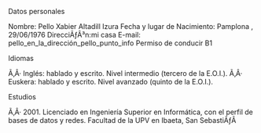 



 Datos personales 




Nombre: Pello Xabier Altadill Izura  Fecha y lugar de Nacimiento: Pamplona , 29/06/1976 Direcci&Atilde;&fnof;&Acirc;&sup3;n:mi casa E-mail: pello_en_la_direcci&oacute;n_pello_punto_info Permiso de conducir B1













 Idiomas 




&Atilde;&sbquo;&Acirc;&middot; Ingl&eacute;s: hablado y escrito.  Nivel intermedio (tercero de la E.O.I.). &Atilde;&sbquo;&Acirc;&middot; Euskera: hablado y escrito.  Nivel avanzado (quinto de la E.O.I.).













 Estudios 




&Atilde;&sbquo;&Acirc;&middot; 2001. Licenciado en Ingenier&iacute;a Superior en Inform&aacute;tica,  con el perfil de bases de datos y redes. Facultad de la UPV en Ibaeta, San Sebasti&Atilde;&fnof;&Acirc;